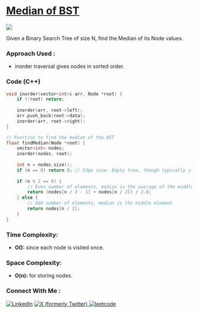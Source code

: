 # [Median of BST](https://www.geeksforgeeks.org/problems/median-of-bst/1)

![](https://badgen.net/badge/Level/Easy/green)

Given a Binary Search Tree of size N, find the Median of its Node values.

### Approach Used :

-   inorder traversal gives nodes in sorted order.

### Code (C++)

```cpp
void inorder(vector<int>& arr, Node *root) {
    if (!root) return;
    
    inorder(arr, root->left);
    arr.push_back(root->data); 
    inorder(arr, root->right);
}

// Function to find the median of the BST
float findMedian(Node *root) {
    vector<int> nodes;
    inorder(nodes, root);
    
    int n = nodes.size();
    if (n == 0) return 0; // Edge case: Empty tree, though typically it should not happen
    
    if (n % 2 == 0) {
        // Even number of elements, median is the average of the middle two elements
        return (nodes[n / 2 - 1] + nodes[n / 2]) / 2.0;
    } else {
        // Odd number of elements, median is the middle element
        return nodes[n / 2];
    }
}
```

### Time Complexity:
- **O():** since each node is visited once.

### Space Complexity:
- **O(n):** for storing nodes.


### Connect With Me : 

<a href="https://www.linkedin.com/in/shivam-ray-b4306524a/" target="_blank"><img src="https://img.shields.io/badge/LinkedIn-0077B5?style=for-the-badge&logo=linkedin&logoColor=white" alt="LinkedIn"></a>
<a href="https://x.com/rai_shivam11/" target="_blank"><img src="https://img.shields.io/badge/Twitter-1DA1F2?style=for-the-badge&logo=twitter&logoColor=white" alt="X (formerly Twitter)">
</a>
<a href="https://leetcode.com/u/shrunited0702/" target="_blank"><img src="https://img.shields.io/badge/LeetCode-000000?style=for-the-badge&logo=LeetCode&logoColor=#d16c06" alt="leetcode">
</a>